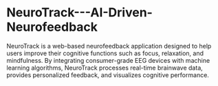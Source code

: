 # NeuroTrack---AI-Driven-Neurofeedback
NeuroTrack is a web-based neurofeedback application designed to help users improve their cognitive functions such as focus, relaxation, and mindfulness. By integrating consumer-grade EEG devices with machine learning algorithms, NeuroTrack processes real-time brainwave data, provides personalized feedback, and visualizes cognitive performance.
